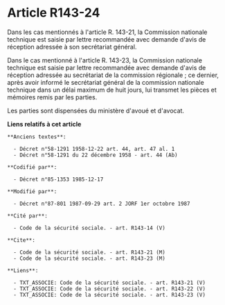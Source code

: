# Article R143-24

Dans les cas mentionnés à l'article R. 143-21, la Commission nationale technique est saisie par lettre recommandée avec
demande d'avis de réception adressée à son secrétariat général.

Dans le cas mentionné à l'article R. 143-23, la Commission nationale technique est saisie par lettre recommandée avec demande
d'avis de réception adressée au secrétariat de la commission régionale ; ce dernier, après avoir informé le secrétariat
général de la commission nationale technique dans un délai maximum de huit jours, lui transmet les pièces et mémoires remis
par les parties.

Les parties sont dispensées du ministère d'avoué et d'avocat.

**Liens relatifs à cet article**

	**Anciens textes**:

	  - Décret n°58-1291 1958-12-22 art. 44, art. 47 al. 1
	  - Décret n°58-1291 du 22 décembre 1958 - art. 44 (Ab)

	**Codifié par**:

	  - Décret n°85-1353 1985-12-17

	**Modifié par**:

	  - Décret n°87-801 1987-09-29 art. 2 JORF 1er octobre 1987

	**Cité par**:

	  - Code de la sécurité sociale. - art. R143-14 (V)

	**Cite**:

	  - Code de la sécurité sociale. - art. R143-21 (M)
	  - Code de la sécurité sociale. - art. R143-23 (M)

	**Liens**:

	  - TXT_ASSOCIE: Code de la sécurité sociale. - art. R143-21 (V)
	  - TXT_ASSOCIE: Code de la sécurité sociale. - art. R143-22 (V)
	  - TXT_ASSOCIE: Code de la sécurité sociale. - art. R143-23 (V)
